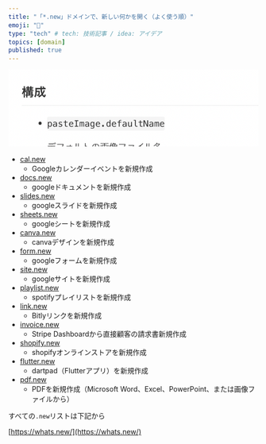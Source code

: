 ```yaml
---
title: "「*.new」ドメインで、新しい何かを開く（よく使う順）"
emoji: "🙌"
type: "tech" # tech: 技術記事 / idea: アイデア
topics: [domain]
published: true
---
```


![](/images/2022-04-10-2244/2022-04-12-1115.png)

* [cal.new](https://cal.new/)
    * Googleカレンダーイベントを新規作成
* [docs.new](https://docs.new/)
    * googleドキュメントを新規作成
* [slides.new](https://slides.new/)
    * googleスライドを新規作成
* [sheets.new](https://sheets.new/)
    * googleシートを新規作成
* [canva.new](https://canva.new/)
    * canvaデザインを新規作成
* [form.new](form.new)
    * googleフォームを新規作成
* [site.new](https://site.new/)
    * googleサイトを新規作成
* [playlist.new](https://playlist.new/)
    * spotifyプレイリストを新規作成
* [link.new](https://link.new/)
    * Bitlyリンクを新規作成
* [invoice.new](https://invoice.new/)
    * Stripe Dashboardから直接顧客の請求書新規作成
* [shopify.new](https://shopify.new/)
    * shopifyオンラインストアを新規作成
* [flutter.new](https://flutter.new/)
    * dartpad（Flutterアプリ）を新規作成
* [pdf.new](https://pdf.new/)
    * PDFを新規作成（Microsoft Word、Excel、PowerPoint、または画像ファイルから）

すべての`.new`リストは下記から

[https://whats.new/](https://whats.new/)
